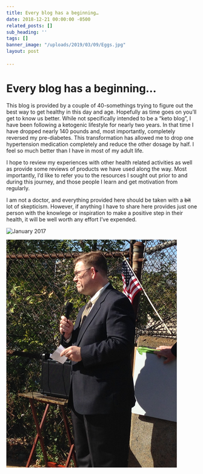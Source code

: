 ```yaml
---
title: Every blog has a beginning…
date: 2018-12-21 00:00:00 -0500
related_posts: []
sub_heading: ''
tags: []
banner_image: "/uploads/2019/03/09/Eggs.jpg"
layout: post

---
```

# Every blog has a beginning…

This blog is provided by a couple of 40-somethings trying to figure out the best way to get healthy in this day and age. Hopefully as time goes on you’ll get to know us better. While not specifically intended to be a “keto blog”, I have been following a ketogenic lifestyle for nearly two years. In that time I have dropped nearly 140 pounds and, most importantly, completely reversed my pre-diabetes. This transformation has allowed me to drop one hypertension medication completely and reduce the other dosage by half. I feel so much better than I have in most of my adult life.

I hope to review my experiences with other health related activities as well as provide some reviews of products we have used along the way. Most importantly, I’d like to refer you to the resources I sought out prior to and during this journey, and those people I learn and get motivation from regularly.

I am not a doctor, and everything provided here should be taken with a ~~bit~~ lot of skepticism. However, if anything I have to share here provides just one person with the knowlege or inspiration to make a positive step in their health, it will be well worth any effort I’ve expended.

![](/uploads/2019/03/09/Before.jpg "January 2017")

![](/uploads/2019/03/09/After-1.jpg "October 2018")